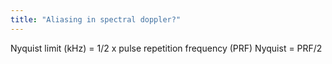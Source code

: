 ```yaml
---
title: "Aliasing in spectral doppler?"
---
```

Nyquist limit (kHz) = 1/2 x pulse repetition frequency (PRF)
Nyquist = PRF/2

